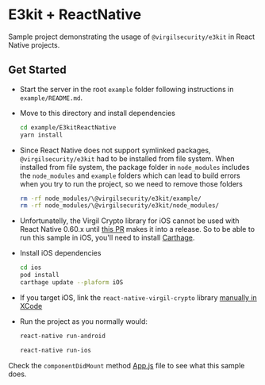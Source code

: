 # E3kit + ReactNative

Sample project demonstrating the usage of `@virgilsecurity/e3kit` in React Native projects.

## Get Started

- Start the server in the root `example` folder following instructions in `example/README.md`.

- Move to this directory and install dependencies

  ```sh
  cd example/E3kitReactNative
  yarn install

- Since React Native does not support symlinked packages, `@virgilsecurity/e3kit` had to be installed from file system. When installed from file system, the package folder in `node_modules` includes the `node_modules` and `example` folders which can lead to build errors when you try to run the project, so we need to remove those folders

  ```sh
  rm -rf node_modules/\@virgilsecurity/e3kit/example/
  rm -rf node_modules/\@virgilsecurity/e3kit/node_modules/
  ```

- Unfortunatelly, the Virgil Crypto library for iOS cannot be used with React Native 0.60.x until [this PR](https://github.com/facebook/react-native/pull/25619) makes it into a release. So to be able to run this sample in iOS, you'll need to install [Carthage](https://github.com/Carthage/Carthage).

- Install iOS dependencies
  ```sh
  cd ios
  pod install
  carthage update --plaform iOS
  ```

- If you target iOS, link the `react-native-virgil-crypto` library [manually in XCode](https://github.com/VirgilSecurity/react-native-virgil-crypto#manual-installation)

- Run the project as you normally would:

  ```sh
  react-native run-android
  ```

  ```sh
  react-native run-ios
  ```

Check the `componentDidMount` method [App.js](App.js) file to see what this sample does.
